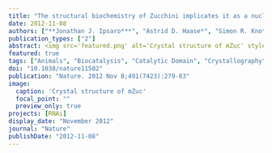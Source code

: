 ```yaml
---
title: "The structural biochemistry of Zucchini implicates it as a nuclease in piRNA biogenesis"
date: 2012-11-08
authors: ["**Jonathan J. Ipsaro***", "Astrid D. Haase*", "Simon R. Knott", "Leemor Joshua-Tor", "Gregory J. Hannon"]
publication_types: ["2"]
abstract: <img src='featured.png' alt='Crystal structure of mZuc' style='width:50%;float:right'>PIWI-family proteins and their associated small RNAs (piRNAs) act in an evolutionarily conserved innate immune mechanism to provide essential protection for germ-cell genomes against the activity of mobile genetic elements. piRNA populations comprise a molecular definition of transposons, which permits them to distinguish transposons from host genes and selectively silence them. piRNAs can be generated in two distinct ways, forming either primary or secondary piRNAs. Primary piRNAs come from discrete genomic loci, termed piRNA clusters, and seem to be derived from long, single-stranded precursors. The biogenesis of primary piRNAs involves at least two nucleolytic steps. An unknown enzyme cleaves piRNA cluster transcripts to generate monophosphorylated piRNA 5' ends. piRNA 3' ends are probably formed by exonucleolytic trimming, after a piRNA precursor is loaded into its PIWI partner. Secondary piRNAs arise during the adaptive 'ping-pong' cycle, with their 5' termini being formed by the activity of PIWIs themselves. A number of proteins have been implicated genetically in primary piRNA biogenesis. One of these, Drosophila melanogaster Zucchini, is a member of the phospholipase-D family of phosphodiesterases, which includes both phospholipases and nucleases. Here we produced a dimeric, soluble fragment of the mouse Zucchini homologue (mZuc; also known as PLD6) and show that it possesses single-strand-specific nuclease activity. A crystal structure of mZuc at 1.75 Å resolution indicates greater architectural similarity to phospholipase-D family nucleases than to phospholipases. Together, our data suggest that the Zucchini proteins act in primary piRNA biogenesis as nucleases, perhaps generating the 5' ends of primary piRNAs.
featured: true
tags: ["Animals", "Biocatalysis", "Catalytic Domain", "Crystallography", "X-Ray", "Drosophila Proteins", "Endoribonucleases", "Mice", "Mitochondrial Proteins", "Models", "Molecular", "Phospholipase D", "Protein Conformation", "Protein Multimerization", "RNA", "Small Interfering", "Static Electricity", "Substrate Specificity"]
doi: "10.1038/nature11502"
publication: "Nature. 2012 Nov 8;491(7423):279-83"
image:
  caption: 'Crystal structure of mZuc'
  focal_point: ""
  preview_only: true
projects: [RNAi]
display_date: "November 2012"
journal: "Nature"
publishDate: "2012-11-08"
---
```


